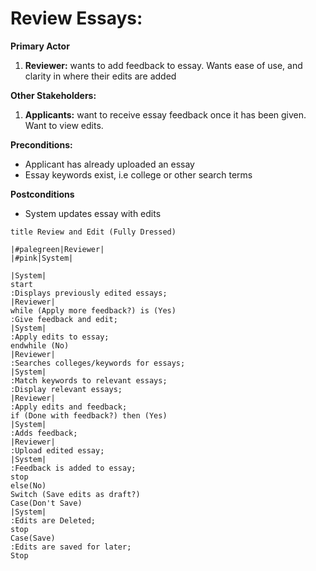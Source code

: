 # Review Essays:
**Primary Actor**
1. **Reviewer:** wants to add feedback to essay. Wants ease of use, and clarity in where their edits are added

**Other Stakeholders:**
1. **Applicants:** want to receive essay feedback once it has been given. Want to view edits.

**Preconditions:**
* Applicant has already uploaded an essay
* Essay keywords exist, i.e college or other search terms

**Postconditions**
* System updates essay with edits 

```plantuml
title Review and Edit (Fully Dressed)

|#palegreen|Reviewer|
|#pink|System|

|System|
start
:Displays previously edited essays;
|Reviewer|
while (Apply more feedback?) is (Yes)
:Give feedback and edit;
|System|
:Apply edits to essay;
endwhile (No)
|Reviewer|
:Searches colleges/keywords for essays;
|System|
:Match keywords to relevant essays;
:Display relevant essays;
|Reviewer|
:Apply edits and feedback;
if (Done with feedback?) then (Yes)
|System|
:Adds feedback;
|Reviewer|
:Upload edited essay;
|System|
:Feedback is added to essay;
stop
else(No)
Switch (Save edits as draft?)
Case(Don't Save)
|System|
:Edits are Deleted;
stop
Case(Save)
:Edits are saved for later;
Stop
```